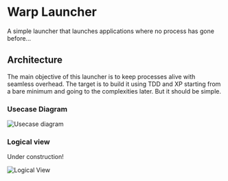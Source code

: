 Warp Launcher
==============

A simple launcher that launches applications where no process has gone before...

 ## Architecture

 The main objective of this launcher is to keep processes alive with seamless overhead.
 The target is to build it using TDD and XP starting from a bare minimum and going to
 the complexities later. But it should be simple.

 ### Usecase Diagram

 ![Usecase diagram](https://www.plantuml.com/plantuml/png/TOun3WCX30Hxlu8Fy8Ceka-aHiZu3YIm8ziK-NsKI4bnEfejTgQOpJohpz6Xq-x19MWxgeVIbD2RCC0qmcmKUfwCDGtXvg9KqbC5oUmiJ5uhBDxsr-zEgDagbHNMoTpu0CZeek5Xf02V3J7UrprduohewznYN1Mj-3zf8ovpz3S0 "Usecase diagram")

 
 
 ### Logical view

 Under construction!

 ![Logical View](https://www.plantuml.com/plantuml/png/HOsn2W9134JxV4LAHVONv2n51C5IBC9Uq8KaUsmsDkA_Yzw9rGp3p9l1ExKUAW2GXTpnr6fcTtm28c928-N5Khk5idM_NESafQzkK2WitrThU06mXUAnMkcryRXmpaKdcJa7vcdVTr8U_Ad__jBsFm8OsCPGUGC0 "Logical View")